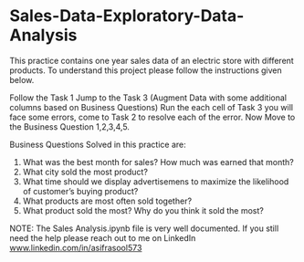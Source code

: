 # Sales-Data-Exploratory-Data-Analysis

This practice contains one year sales data of an electric store with different products.
To understand this project please follow the instructions given below.

Follow the Task 1
Jump to the Task 3 (Augment Data with some additional columns based on Business Questions)
Run the each cell of Task 3 you will face some errors, come to Task 2 to resolve each of the error.
Now Move to the Business Question 1,2,3,4,5.

Business Questions Solved in this practice are:
1. What was the best month for sales? How much was earned that month?
2. What city sold the most product?
3. What time should we display advertisemens to maximize the likelihood of customer’s buying product?
4. What products are most often sold together?
5. What product sold the most? Why do you think it sold the most?


NOTE: The Sales Analysis.ipynb file is very well documented. If you still need the help please reach out to me on LinkedIn www.linkedin.com/in/asifrasool573

